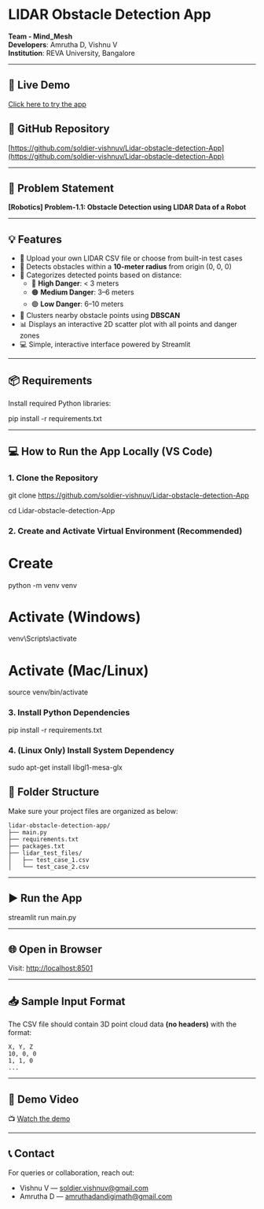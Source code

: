 # LIDAR Obstacle Detection App

**Team - Mind_Mesh**  
**Developers**: Amrutha D, Vishnu V  
**Institution**: REVA University, Bangalore

---

## 🔴 Live Demo  
[Click here to try the app](https://lidar-obstacle-detection-app.streamlit.app/)

## 🧠 GitHub Repository  
[https://github.com/soldier-vishnuv/Lidar-obstacle-detection-App](https://github.com/soldier-vishnuv/Lidar-obstacle-detection-App)

---

## 🚩 Problem Statement  
**[Robotics] Problem-1.1: Obstacle Detection using LIDAR Data of a Robot**

---


## 💡 Features

- 📂 Upload your own LIDAR CSV file or choose from built-in test cases
- 🛑 Detects obstacles within a **10-meter radius** from origin (0, 0, 0)
- 🧭 Categorizes detected points based on distance:
  - 🔴 **High Danger**: < 3 meters
  - 🟠 **Medium Danger**: 3–6 meters
  - 🟢 **Low Danger**: 6–10 meters
- 🧠 Clusters nearby obstacle points using **DBSCAN**
- 📊 Displays an interactive 2D scatter plot with all points and danger zones
- 💻 Simple, interactive interface powered by Streamlit

---

## 📦 Requirements

Install required Python libraries:


pip install -r requirements.txt


---

## 💻 How to Run the App Locally (VS Code)

### 1. Clone the Repository


git clone https://github.com/soldier-vishnuv/Lidar-obstacle-detection-App

cd Lidar-obstacle-detection-App

### 2. Create and Activate Virtual Environment (Recommended)


# Create
python -m venv venv

# Activate (Windows)
venv\Scripts\activate

# Activate (Mac/Linux)
source venv/bin/activate


### 3. Install Python Dependencies


pip install -r requirements.txt


### 4. (Linux Only) Install System Dependency


sudo apt-get install libgl1-mesa-glx




## 📁 Folder Structure

Make sure your project files are organized as below:

```
lidar-obstacle-detection-app/
├── main.py
├── requirements.txt
├── packages.txt
├── lidar_test_files/
│   ├── test_case_1.csv
│   └── test_case_2.csv
```

---

## ▶️ Run the App


streamlit run main.py


---
## 🌐 Open in Browser

Visit: [http://localhost:8501](http://localhost:8501)

---

## 📥 Sample Input Format

The CSV file should contain 3D point cloud data **(no headers)** with the format:

```
X, Y, Z
10, 0, 0
1, 1, 0
...
```

---

## 🎥 Demo Video

📺 [Watch the demo](https://drive.google.com/file/d/1AeOFKgGiWVzhDozvao35Vy10ACyQxDQM/view?usp=sharing)

---

## 📞 Contact

For queries or collaboration, reach out:

* Vishnu V — [soldier.vishnuv@gmail.com](mailto:soldier.vishnuv@gmail.com)
* Amrutha D — [amruthadandigimath@gmail.com](mailto:amruthadandigimath@gmail.com)

```









